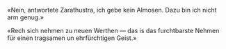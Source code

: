 «Nein, antwortete Zarathustra, ich gebe kein Almosen. Dazu bin ich nicht arm genug.»

«Rech sich nehmen zu neuen Werthen — das is das furchtbarste Nehmen für einen tragsamen un ehrfürchtigen Geist.»